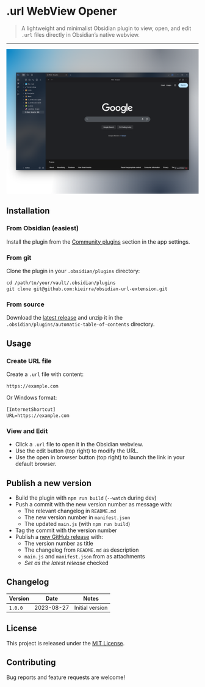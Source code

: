 # .url WebView Opener

> A lightweight and minimalist Obsidian plugin to view, open, and edit `.url` files directly in Obsidian’s native webview.

---

![demo](assets/screenshot-display.png)

## Installation

### From Obsidian (easiest)

Install the plugin from the [Community plugins](https://obsidian.md/plugins?search=.url%20webview%20opener) section in the app settings.

### From git

Clone the plugin in your `.obsidian/plugins` directory:

```shell
cd /path/to/your/vault/.obsidian/plugins
git clone git@github.com:kieirra/obsidian-url-extension.git
```

### From source

Download the [latest release](https://github.com/kieirra/obsidian-url-extension/releases) and unzip it in the `.obsidian/plugins/automatic-table-of-contents` directory.


## Usage

### Create URL file

Create a `.url` file with content:
```
https://example.com
```

Or Windows format:
```
[InternetShortcut]
URL=https://example.com
```

### View and Edit

- Click a `.url` file to open it in the Obsidian webview.
- Use the edit button (top right) to modify the URL.
- Use the open in browser button (top right) to launch the link in your default browser.

## Publish a new version

- Build the plugin with `npm run build` (`--watch` during dev)
- Push a commit with the new version number as message with:
  - The relevant changelog in `README.md`
  - The new version number in `manifest.json`
  - The updated `main.js` (with `npm run build`)
- Tag the commit with the version number
- Publish a [new GitHub release](https://github.com/kieirra/obsidian-url-extension/releases/new) with:
  - The version number as title
  - The changelog from `README.md` as description
  - `main.js` and `manifest.json` from as attachments
  - _Set as the latest release_ checked

## Changelog

| Version | Date | Notes |
| --- | --- | --- |
| `1.0.0` | 2023-08-27 | Initial version |

## License

This project is released under the [MIT License](LICENSE).

## Contributing

Bug reports and feature requests are welcome!